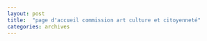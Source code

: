 ```yaml
---
layout: post
title:  "page d'accueil commission art culture et citoyenneté"
categories: archives
---
```

